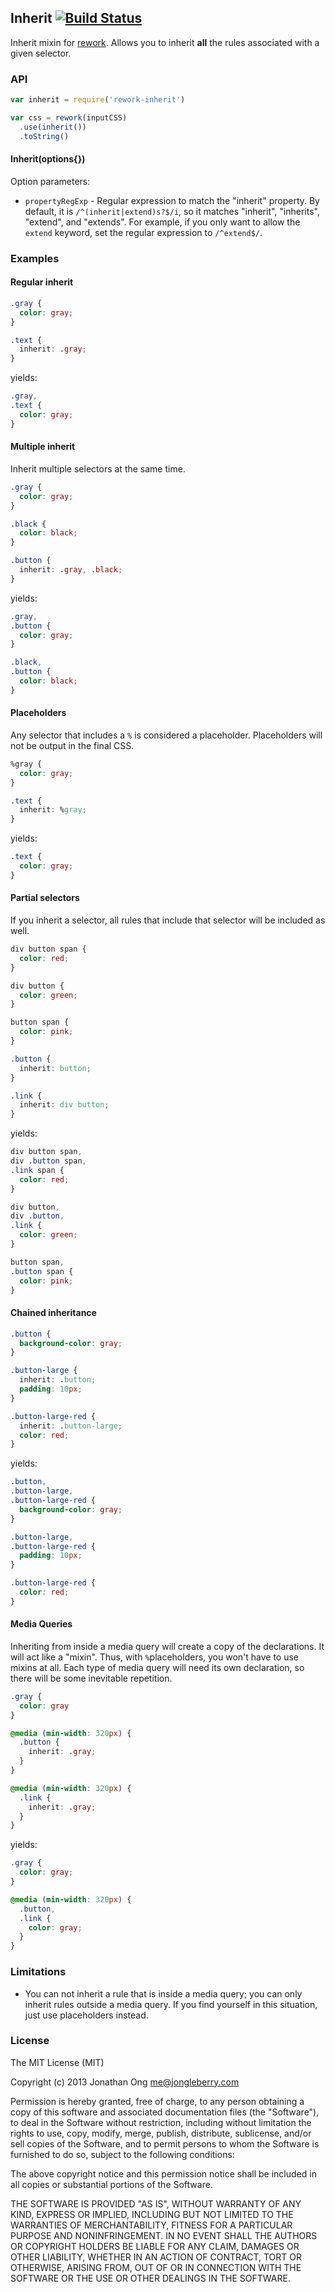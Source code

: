 ## Inherit [![Build Status](https://travis-ci.org/reworkcss/rework-inherit.png)](https://travis-ci.org/reworkcss/rework-inherit)

Inherit mixin for [rework](https://github.com/visionmedia/rework).
Allows you to inherit __all__ the rules associated with a given selector.

### API

```js
var inherit = require('rework-inherit')

var css = rework(inputCSS)
  .use(inherit())
  .toString()
```

#### Inherit(options{})

Option parameters:

* `propertyRegExp` - Regular expression to match the "inherit" property.
  By default, it is `/^(inherit|extend)s?$/i`, so it matches "inherit", "inherits", "extend", and "extends".
  For example, if you only want to allow the `extend` keyword,
  set the regular expression to `/^extend$/`.

### Examples

#### Regular inherit

```css
.gray {
  color: gray;
}

.text {
  inherit: .gray;
}
```

yields:

```css
.gray,
.text {
  color: gray;
}
```

#### Multiple inherit

Inherit multiple selectors at the same time.

```css
.gray {
  color: gray;
}

.black {
  color: black;
}

.button {
  inherit: .gray, .black;
}
```

yields:

```css
.gray,
.button {
  color: gray;
}

.black,
.button {
  color: black;
}
```

#### Placeholders

Any selector that includes a `%` is considered a placeholder.
Placeholders will not be output in the final CSS.

```css
%gray {
  color: gray;
}

.text {
  inherit: %gray;
}
```

yields:

```css
.text {
  color: gray;
}
```

#### Partial selectors

If you inherit a selector,
all rules that include that selector will be included as well.

```css
div button span {
  color: red;
}

div button {
  color: green;
}

button span {
  color: pink;
}

.button {
  inherit: button;
}

.link {
  inherit: div button;
}
```

yields:

```css
div button span,
div .button span,
.link span {
  color: red;
}

div button,
div .button,
.link {
  color: green;
}

button span,
.button span {
  color: pink;
}
```

#### Chained inheritance

```css
.button {
  background-color: gray;
}

.button-large {
  inherit: .button;
  padding: 10px;
}

.button-large-red {
  inherit: .button-large;
  color: red;
}
```

yields:

```css
.button,
.button-large,
.button-large-red {
  background-color: gray;
}

.button-large,
.button-large-red {
  padding: 10px;
}

.button-large-red {
  color: red;
}
```

#### Media Queries

Inheriting from inside a media query will create a copy of the declarations.
It will act like a "mixin".
Thus, with `%`placeholders, you won't have to use mixins at all.
Each type of media query will need its own declaration,
so there will be some inevitable repetition.

```css
.gray {
  color: gray
}

@media (min-width: 320px) {
  .button {
    inherit: .gray;
  }
}

@media (min-width: 320px) {
  .link {
    inherit: .gray;
  }
}
```

yields:

```css
.gray {
  color: gray;
}

@media (min-width: 320px) {
  .button,
  .link {
    color: gray;
  }
}
```

### Limitations

- You can not inherit a rule that is inside a media query;
  you can only inherit rules outside a media query.
  If you find yourself in this situation,
  just use placeholders instead.

### License

The MIT License (MIT)

Copyright (c) 2013 Jonathan Ong me@jongleberry.com

Permission is hereby granted, free of charge, to any person obtaining a copy
of this software and associated documentation files (the "Software"), to deal
in the Software without restriction, including without limitation the rights
to use, copy, modify, merge, publish, distribute, sublicense, and/or sell
copies of the Software, and to permit persons to whom the Software is
furnished to do so, subject to the following conditions:

The above copyright notice and this permission notice shall be included in
all copies or substantial portions of the Software.

THE SOFTWARE IS PROVIDED "AS IS", WITHOUT WARRANTY OF ANY KIND, EXPRESS OR
IMPLIED, INCLUDING BUT NOT LIMITED TO THE WARRANTIES OF MERCHANTABILITY,
FITNESS FOR A PARTICULAR PURPOSE AND NONINFRINGEMENT. IN NO EVENT SHALL THE
AUTHORS OR COPYRIGHT HOLDERS BE LIABLE FOR ANY CLAIM, DAMAGES OR OTHER
LIABILITY, WHETHER IN AN ACTION OF CONTRACT, TORT OR OTHERWISE, ARISING FROM,
OUT OF OR IN CONNECTION WITH THE SOFTWARE OR THE USE OR OTHER DEALINGS IN
THE SOFTWARE.